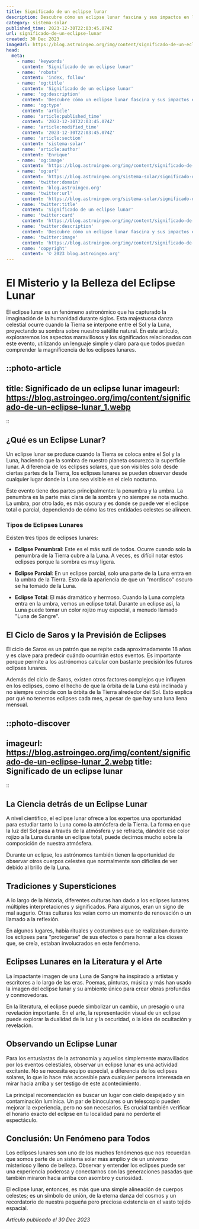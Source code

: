 ```yaml
---
title: Significado de un eclipse lunar
description: Descubre cómo un eclipse lunar fascina y sus impactos en la astronomía, además de su simbología en diversas culturas. ¡Explora el cosmos!
category: sistema-solar
published_time: 2023-12-30T22:03:45.074Z
url: significado-de-un-eclipse-lunar
created: 30 Dec 2023
imageUrl: https://blog.astroingeo.org/img/content/significado-de-un-eclipse-lunar_1.webp
head:
  meta:
    - name: 'keywords'
      content: 'Significado de un eclipse lunar'
    - name: 'robots'
      content: 'index, follow'
    - name: 'og:title'
      content: 'Significado de un eclipse lunar'
    - name: 'og:description'
      content: 'Descubre cómo un eclipse lunar fascina y sus impactos en la astronomía, además de su simbología en diversas culturas. ¡Explora el cosmos!'
    - name: 'og:type'
      content: 'article'
    - name: 'article:published_time'
      content: '2023-12-30T22:03:45.074Z'
    - name: 'article:modified_time'
      content: '2023-12-30T22:03:45.074Z'
    - name: 'article:section'
      content: 'sistema-solar'
    - name: 'article:author'
      content: 'Enrique'
    - name: 'og:image'
      content: 'https://blog.astroingeo.org/img/content/significado-de-un-eclipse-lunar_1.webp'
    - name: 'og:url'
      content: 'https://blog.astroingeo.org/sistema-solar/significado-de-un-eclipse-lunar'
    - name: 'twitter:domain'
      content: 'blog.astroingeo.org'
    - name: 'twitter:url'
      content: 'https://blog.astroingeo.org/sistema-solar/significado-de-un-eclipse-lunar'
    - name: 'twitter:title'
      content: 'Significado de un eclipse lunar'
    - name: 'twitter:card'
      content: 'https://blog.astroingeo.org/img/content/significado-de-un-eclipse-lunar_1.webp'
    - name: 'twitter:description'
      content: 'Descubre cómo un eclipse lunar fascina y sus impactos en la astronomía, además de su simbología en diversas culturas. ¡Explora el cosmos!'
    - name: 'twitter:image'
      content: 'https://blog.astroingeo.org/img/content/significado-de-un-eclipse-lunar_1.webp'
    - name: 'copyright'
      content: '© 2023 blog.astroingeo.org'
---
```

# El Misterio y la Belleza del Eclipse Lunar

El eclipse lunar es un fenómeno astronómico que ha capturado la imaginación de la humanidad durante siglos. Esta majestuosa danza celestial ocurre cuando la Tierra se interpone entre el Sol y la Luna, proyectando su sombra sobre nuestro satélite natural. En este artículo, exploraremos los aspectos maravillosos y los significados relacionados con este evento, utilizando un lenguaje simple y claro para que todos puedan comprender la magnificencia de los eclipses lunares.

::photo-article
---
title: Significado de un eclipse lunar
imageurl: https://blog.astroingeo.org/img/content/significado-de-un-eclipse-lunar_1.webp
---
::

## ¿Qué es un Eclipse Lunar?

Un eclipse lunar se produce cuando la Tierra se coloca entre el Sol y la Luna, haciendo que la sombra de nuestro planeta oscurezca la superficie lunar. A diferencia de los eclipses solares, que son visibles solo desde ciertas partes de la Tierra, los eclipses lunares se pueden observar desde cualquier lugar donde la Luna sea visible en el cielo nocturno.

Este evento tiene dos partes principalmente: la penumbra y la umbra. La penumbra es la parte más clara de la sombra y no siempre se nota mucho. La umbra, por otro lado, es más oscura y es donde se puede ver el eclipse total o parcial, dependiendo de cómo las tres entidades celestes se alineen.

### Tipos de Eclipses Lunares

Existen tres tipos de eclipses lunares:

- **Eclipse Penumbral**: Este es el más sutil de todos. Ocurre cuando solo la penumbra de la Tierra cubre a la Luna. A veces, es difícil notar estos eclipses porque la sombra es muy ligera.

- **Eclipse Parcial**: En un eclipse parcial, solo una parte de la Luna entra en la umbra de la Tierra. Esto da la apariencia de que un "mordisco" oscuro se ha tomado de la Luna.

- **Eclipse Total**: El más dramático y hermoso. Cuando la Luna completa entra en la umbra, vemos un eclipse total. Durante un eclipse así, la Luna puede tomar un color rojizo muy especial, a menudo llamado "Luna de Sangre".

## El Ciclo de Saros y la Previsión de Eclipses

El ciclo de Saros es un patrón que se repite cada aproximadamente 18 años y es clave para predecir cuándo ocurrirán estos eventos. Es importante porque permite a los astrónomos calcular con bastante precisión los futuros eclipses lunares.

Además del ciclo de Saros, existen otros factores complejos que influyen en los eclipses, como el hecho de que la órbita de la Luna está inclinada y no siempre coincide con la órbita de la Tierra alrededor del Sol. Esto explica por qué no tenemos eclipses cada mes, a pesar de que hay una luna llena mensual.


::photo-discover
---
imageurl: https://blog.astroingeo.org/img/content/significado-de-un-eclipse-lunar_2.webp
title: Significado de un eclipse lunar
---
::

## La Ciencia detrás de un Eclipse Lunar

A nivel científico, el eclipse lunar ofrece a los expertos una oportunidad para estudiar tanto la Luna como la atmósfera de la Tierra. La forma en que la luz del Sol pasa a través de la atmósfera y se refracta, dándole ese color rojizo a la Luna durante un eclipse total, puede decirnos mucho sobre la composición de nuestra atmósfera.

Durante un eclipse, los astrónomos también tienen la oportunidad de observar otros cuerpos celestes que normalmente son difíciles de ver debido al brillo de la Luna.

## Tradiciones y Supersticiones

A lo largo de la historia, diferentes culturas han dado a los eclipses lunares múltiples interpretaciones y significados. Para algunos, eran un signo de mal augurio. Otras culturas los veían como un momento de renovación o un llamado a la reflexión.

En algunos lugares, había rituales y costumbres que se realizaban durante los eclipses para "protegerse" de sus efectos o para honrar a los dioses que, se creía, estaban involucrados en este fenómeno.

## Eclipses Lunares en la Literatura y el Arte

La impactante imagen de una Luna de Sangre ha inspirado a artistas y escritores a lo largo de las eras. Poemas, pinturas, música y más han usado la imagen del eclipse lunar y su ambiente único para crear obras profundas y conmovedoras.

En la literatura, el eclipse puede simbolizar un cambio, un presagio o una revelación importante. En el arte, la representación visual de un eclipse puede explorar la dualidad de la luz y la oscuridad, o la idea de ocultación y revelación.

## Observando un Eclipse Lunar

Para los entusiastas de la astronomía y aquellos simplemente maravillados por los eventos celestiales, observar un eclipse lunar es una actividad excitante. No se necesita equipo especial, a diferencia de los eclipses solares, lo que lo hace más accesible para cualquier persona interesada en mirar hacia arriba y ser testigo de este acontecimiento.

La principal recomendación es buscar un lugar con cielo despejado y sin contaminación lumínica. Un par de binoculares o un telescopio pueden mejorar la experiencia, pero no son necesarios. Es crucial también verificar el horario exacto del eclipse en tu localidad para no perderte el espectáculo.

## Conclusión: Un Fenómeno para Todos

Los eclipses lunares son uno de los muchos fenómenos que nos recuerdan que somos parte de un sistema solar más amplio y de un universo misterioso y lleno de belleza. Observar y entender los eclipses puede ser una experiencia poderosa y conectarnos con las generaciones pasadas que también miraron hacia arriba con asombro y curiosidad.

El eclipse lunar, entonces, es más que una simple alineación de cuerpos celestes; es un símbolo de unión, de la eterna danza del cosmos y un recordatorio de nuestra pequeña pero preciosa existencia en el vasto tejido espacial.

_Artículo publicado el 30 Dec 2023_